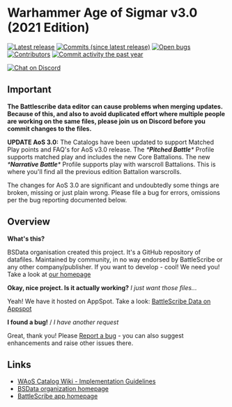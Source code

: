 Warhammer Age of Sigmar v3.0 (2021 Edition)
============================

[![Latest release](https://img.shields.io/github/release/BSData/warhammer-age-of-sigmar.svg?style=flat-square)](https://github.com/BSData/warhammer-age-of-sigmar/releases/latest)
[![Commits (since latest release)](https://img.shields.io/github/commits-since/BSData/warhammer-age-of-sigmar/latest.svg?style=flat-square)](https://github.com/BSData/warhammer-age-of-sigmar/releases)
[![Open bugs](https://img.shields.io/github/issues/BSData/warhammer-age-of-sigmar/bug.svg?style=flat-square&label=bugs)](https://github.com/BSData/warhammer-age-of-sigmar/issues?q=is%3Aissue+is%3Aopen+label%3Abug)
[![Contributors](https://img.shields.io/github/contributors/BSData/warhammer-age-of-sigmar.svg?style=flat-square)](https://github.com/BSData/warhammer-age-of-sigmar/graphs/contributors)
[![Commit activity the past year](https://img.shields.io/github/commit-activity/y/BSData/warhammer-age-of-sigmar.svg?style=flat-square)](https://github.com/BSData/warhammer-age-of-sigmar/pulse/monthly)

[![Chat on Discord](https://img.shields.io/discord/558412685981777922.svg?logo=discord&style=popout-square)](https://www.bsdata.net/discord)

## Important ##

**The Battlescribe data editor can cause problems when merging updates. Because of this, and also to avoid duplicated 
effort where multiple people are working on the same files, please join us on Discord before you commit changes to the files.**

**UPDATE AoS 3.0:**
The Catalogs have been updated to support Matched Play points and FAQ's for AoS v3.0 release. 
The **\***Pitched Battle***\** Profile supports matched play and includes the new Core Battalions.
The new **\***Narrative Battle***\** Profile supports play with warscroll Battalions.  This is where you'll find all the previous
edition Battalion warscrolls.

The changes for AoS 3.0 are significant and undoubtedly some things are broken, missing or just plain wrong.  Please file a bug
for errors, omissions per the bug reporting documented below.

## Overview ##

__What's this?__

BSData organisation created this project. It's a GitHub repository of datafiles.
Maintained by community, in no way endorsed by BattleScribe or any other company/publisher. If you want
to develop - cool! We need you! Take a look at [our homepage][BSData.net]

__Okay, nice project. Is it actually working?__ _I just want those files..._

Yeah! We have it hosted on AppSpot. Take a look: [BattleScribe Data on Appspot]

__I found a bug!__ / *I have another request*

Great, thank you! Please [Report a bug][bug report] - you can also suggest enhancements and raise other issues there.

## Links ##

* [WAoS Catalog Wiki - Implementation Guidelines]
* [BSData organization homepage][BSData.net]
* [BattleScribe app homepage](https://www.battlescribe.net/)

[WAoS Catalog Wiki - Implementation Guidelines]: https://github.com/BSData/warhammer-age-of-sigmar/wiki/Implementation-Guidelines
[BSData.net]: https://www.bsdata.net/
[BattleScribe Data on Appspot]: https://battlescribedata.appspot.com/#/repo/warhammer-age-of-sigmar
[bug report]: https://github.com/BSData/warhammer-age-of-sigmar/issues/new/choose
